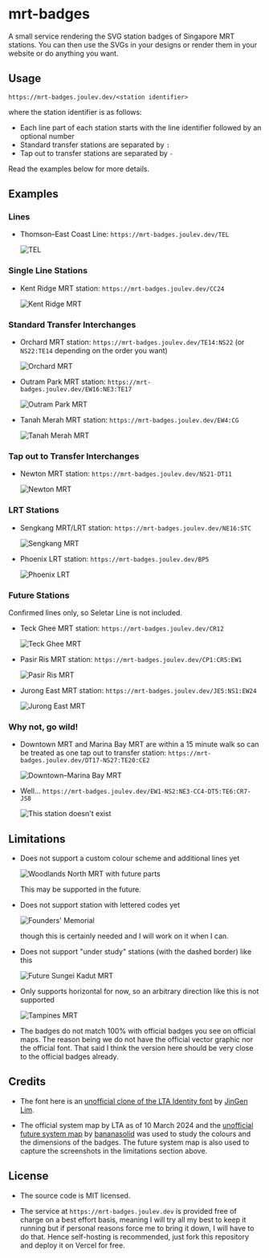 # mrt-badges

A small service rendering the SVG station badges of Singapore MRT stations. You can then use the SVGs in your designs or render them in your website or do anything you want.

## Usage

```
https://mrt-badges.joulev.dev/<station identifier>
```

where the station identifier is as follows:

* Each line part of each station starts with the line identifier followed by an optional number
* Standard transfer stations are separated by `:`
* Tap out to transfer stations are separated by `-`

Read the examples below for more details.

## Examples

### Lines

* Thomson–East Coast Line: `https://mrt-badges.joulev.dev/TEL`

  ![TEL](https://mrt-badges.joulev.dev/TEL)

### Single Line Stations

* Kent Ridge MRT station: `https://mrt-badges.joulev.dev/CC24`

  ![Kent Ridge MRT](https://mrt-badges.joulev.dev/CC24)

### Standard Transfer Interchanges

* Orchard MRT station: `https://mrt-badges.joulev.dev/TE14:NS22` (or `NS22:TE14` depending on the order you want)

  ![Orchard MRT](https://mrt-badges.joulev.dev/TE14:NS22)

* Outram Park MRT station: `https://mrt-badges.joulev.dev/EW16:NE3:TE17`

  ![Outram Park MRT](https://mrt-badges.joulev.dev/EW16:NE3:TE17)

* Tanah Merah MRT station: `https://mrt-badges.joulev.dev/EW4:CG`

  ![Tanah Merah MRT](https://mrt-badges.joulev.dev/EW4:CG)

### Tap out to Transfer Interchanges

* Newton MRT station: `https://mrt-badges.joulev.dev/NS21-DT11`

  ![Newton MRT](https://mrt-badges.joulev.dev/NS21-DT11)

### LRT Stations

* Sengkang MRT/LRT station: `https://mrt-badges.joulev.dev/NE16:STC`

  ![Sengkang MRT](https://mrt-badges.joulev.dev/NE16:STC)

* Phoenix LRT station: `https://mrt-badges.joulev.dev/BP5`

  ![Phoenix LRT](https://mrt-badges.joulev.dev/BP5)

### Future Stations

Confirmed lines only, so Seletar Line is not included.

* Teck Ghee MRT station: `https://mrt-badges.joulev.dev/CR12`

  ![Teck Ghee MRT](https://mrt-badges.joulev.dev/CR12)

* Pasir Ris MRT station: `https://mrt-badges.joulev.dev/CP1:CR5:EW1`

  ![Pasir Ris MRT](https://mrt-badges.joulev.dev/CP1:CR5:EW1)

* Jurong East MRT station: `https://mrt-badges.joulev.dev/JE5:NS1:EW24`

  ![Jurong East MRT](https://mrt-badges.joulev.dev/JE5:NS1:EW24)

### Why not, go wild!

* Downtown MRT and Marina Bay MRT are within a 15 minute walk so can be treated as one tap out to transfer station: `https://mrt-badges.joulev.dev/DT17-NS27:TE20:CE2`

  ![Downtown–Marina Bay MRT](https://mrt-badges.joulev.dev/DT17-NS27:TE20:CE2)

* Well... `https://mrt-badges.joulev.dev/EW1-NS2:NE3-CC4-DT5:TE6:CR7-JS8`

  ![This station doesn't exist](https://mrt-badges.joulev.dev/EW1-NS2:NE3-CC4-DT5:TE6:CR7-JS8)

## Limitations

* Does not support a custom colour scheme and additional lines yet

  ![Woodlands North MRT with future parts](https://r2.joulev.dev/files/uuqzj0yr9bovaohhjlaqwh2n)

  This may be supported in the future.

* Does not support station with lettered codes yet

  ![Founders' Memorial](https://r2.joulev.dev/files/v7wjgw4ptxnu1g73fjwr9ad1)

  though this is certainly needed and I will work on it when I can.

* Does not support "under study" stations (with the dashed border) like this

  ![Future Sungei Kadut MRT](https://r2.joulev.dev/files/zl48bqd6p2a6duy4fojvt93h)

* Only supports horizontal for now, so an arbitrary direction like this is not supported

  ![Tampines MRT](https://r2.joulev.dev/files/k8nfukrabl6q4fvdn9orgkbu)

* The badges do not match 100% with official badges you see on official maps. The reason being we do not have the official vector graphic nor the official font. That said I think the version here should be very close to the official badges already.

## Credits

* The font here is an [unofficial clone of the LTA Identity font](https://github.com/jglim/IdentityFont) by [JinGen Lim](https://github.com/jglim).

* The official system map by LTA as of 10 March 2024 and the [unofficial future system map](https://adobe.ly/3M2fyju) by [bananasolid](https://www.youtube.com/@bananasolid) was used to study the colours and the dimensions of the badges. The future system map is also used to capture the screenshots in the limitations section above.

## License

* The source code is MIT licensed.

* The service at `https://mrt-badges.joulev.dev` is provided free of charge on a best effort basis, meaning I will try all my best to keep it running but if personal reasons force me to bring it down, I will have to do that. Hence self-hosting is recommended, just fork this repository and deploy it on Vercel for free.
